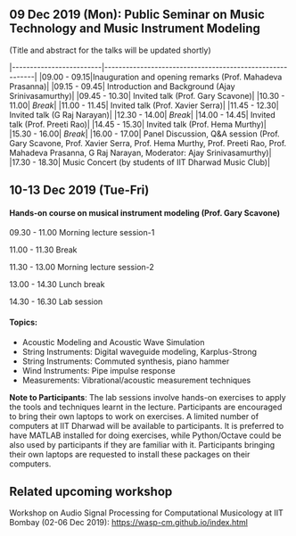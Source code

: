 ## 09 Dec 2019 (Mon): Public Seminar on Music Technology and Music Instrument Modeling

(Title and abstract for the talks will be updated shortly)



|-------------------------|----------------------------------------------------------|
|09.00 - 09.15|Inauguration and opening remarks (Prof. Mahadeva Prasanna)|
|09.15 - 09.45|	Introduction and Background (Ajay Srinivasamurthy)|
|09.45 - 10.30|	Invited talk (Prof. Gary Scavone)|
|10.30 - 11.00|	_Break_|
|11.00 - 11.45|		Invited talk (Prof. Xavier Serra)|
|11.45 - 12.30|		Invited talk (G Raj Narayan)|
|12.30 - 14.00|		_Break_|
|14.00 - 14.45| 	Invited talk (Prof. Preeti Rao)|
|14.45 - 15.30|		Invited talk (Prof. Hema Murthy)|
|15.30 - 16.00| _Break_|
|16.00 - 17.00| Panel Discussion, Q&A session (Prof. Gary Scavone, Prof. Xavier Serra, Prof. Hema Murthy, Prof. Preeti Rao, Prof. Mahadeva Prasanna, G Raj Narayan, Moderator: Ajay Srinivasamurthy)|
|17.30 - 18.30|		Music Concert (by students of IIT Dharwad Music Club)|

## 10-13 Dec 2019 (Tue-Fri)
#### Hands-on course on musical instrument modeling (Prof. Gary Scavone)

09.30 - 11.00   Morning lecture session-1

11.00 - 11.30 	Break

11.30 - 13.00		Morning lecture session-2

13.00 - 14.30		Lunch break

14.30 - 16.30		Lab session

#### Topics:
* Acoustic Modeling and Acoustic Wave Simulation
* String Instruments: Digital waveguide modeling, Karplus-Strong
* String Instruments: Commuted synthesis, piano hammer
* Wind Instruments: Pipe impulse response
* Measurements: Vibrational/acoustic measurement techniques

**Note to Participants**: The lab sessions involve hands-on exercises to apply the tools and techniques learnt in the lecture. Participants are encouraged to bring their own laptops to work on exercises. A limited number of computers at IIT Dharwad will be available to participants. It is preferred to have MATLAB installed for doing exercises, while Python/Octave could be also used by participants if they are familiar with it. Participants bringing their own laptops are requested to install these packages on their computers. 

## Related upcoming workshop
Workshop on Audio Signal Processing for Computational Musicology at IIT Bombay (02-06 Dec 2019): https://wasp-cm.github.io/index.html

